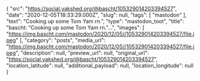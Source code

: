 {
  "src": "https://social.yakshed.org/@bascht/105329014203394527",
  "date": "2020-12-05T18:33:29.000Z",
  "slug": null,
  "tags": [
    "mastodon"
  ],
  "text": "Cooking up some Tom Yam rn.",
  "type": "mastodon_toot",
  "title": "bascht: “Cooking up some Tom Yam rn.”…",
  "images": [
    "https://img.bascht.com/mastodon/2020/12/05//105329014203394527/file.jpeg"
  ],
  "category": "posts",
  "media_url": "https://img.bascht.com/mastodon/2020/12/05//105329014203394527/file.jpeg",
  "description": null,
  "preview_url": null,
  "original_url": "https://social.yakshed.org/@bascht/105329014203394527",
  "location_latitude": null,
  "additional_payload": null,
  "location_longitude": null
}